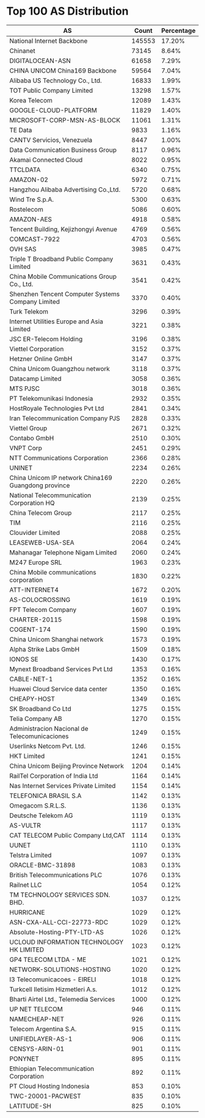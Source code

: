 # Top 100 AS Distribution
| AS | Count | Percentage |
|----|----|----|
| National Internet Backbone | 145553 | 17.20% |
| Chinanet | 73145 | 8.64% |
| DIGITALOCEAN-ASN | 61658 | 7.29% |
| CHINA UNICOM China169 Backbone | 59564 | 7.04% |
| Alibaba US Technology Co., Ltd. | 16833 | 1.99% |
| TOT Public Company Limited | 13298 | 1.57% |
| Korea Telecom | 12089 | 1.43% |
| GOOGLE-CLOUD-PLATFORM | 11829 | 1.40% |
| MICROSOFT-CORP-MSN-AS-BLOCK | 11061 | 1.31% |
| TE Data | 9833 | 1.16% |
| CANTV Servicios, Venezuela | 8447 | 1.00% |
| Data Communication Business Group | 8117 | 0.96% |
| Akamai Connected Cloud | 8022 | 0.95% |
| TTCLDATA | 6340 | 0.75% |
| AMAZON-02 | 5972 | 0.71% |
| Hangzhou Alibaba Advertising Co.,Ltd. | 5720 | 0.68% |
| Wind Tre S.p.A. | 5300 | 0.63% |
| Rostelecom | 5086 | 0.60% |
| AMAZON-AES | 4918 | 0.58% |
| Tencent Building, Kejizhongyi Avenue | 4769 | 0.56% |
| COMCAST-7922 | 4703 | 0.56% |
| OVH SAS | 3985 | 0.47% |
| Triple T Broadband Public Company Limited | 3631 | 0.43% |
| China Mobile Communications Group Co., Ltd. | 3541 | 0.42% |
| Shenzhen Tencent Computer Systems Company Limited | 3370 | 0.40% |
| Turk Telekom | 3296 | 0.39% |
| Internet Utilities Europe and Asia Limited | 3221 | 0.38% |
| JSC ER-Telecom Holding | 3196 | 0.38% |
| Viettel Corporation | 3152 | 0.37% |
| Hetzner Online GmbH | 3147 | 0.37% |
| China Unicom Guangzhou network | 3118 | 0.37% |
| Datacamp Limited | 3058 | 0.36% |
| MTS PJSC | 3018 | 0.36% |
| PT Telekomunikasi Indonesia | 2932 | 0.35% |
| HostRoyale Technologies Pvt Ltd | 2841 | 0.34% |
| Iran Telecommunication Company PJS | 2828 | 0.33% |
| Viettel Group | 2671 | 0.32% |
| Contabo GmbH | 2510 | 0.30% |
| VNPT Corp | 2451 | 0.29% |
| NTT Communications Corporation | 2366 | 0.28% |
| UNINET | 2234 | 0.26% |
| China Unicom IP network China169 Guangdong province | 2220 | 0.26% |
| National Telecommunication Corporation HQ | 2139 | 0.25% |
| China Telecom Group | 2117 | 0.25% |
| TIM | 2116 | 0.25% |
| Clouvider Limited | 2088 | 0.25% |
| LEASEWEB-USA-SEA | 2064 | 0.24% |
| Mahanagar Telephone Nigam Limited | 2060 | 0.24% |
| M247 Europe SRL | 1963 | 0.23% |
| China Mobile communications corporation | 1830 | 0.22% |
| ATT-INTERNET4 | 1672 | 0.20% |
| AS-COLOCROSSING | 1619 | 0.19% |
| FPT Telecom Company | 1607 | 0.19% |
| CHARTER-20115 | 1598 | 0.19% |
| COGENT-174 | 1590 | 0.19% |
| China Unicom Shanghai network | 1573 | 0.19% |
| Alpha Strike Labs GmbH | 1509 | 0.18% |
| IONOS SE | 1430 | 0.17% |
| Mynext Broadband Services Pvt Ltd | 1353 | 0.16% |
| CABLE-NET-1 | 1352 | 0.16% |
| Huawei Cloud Service data center | 1350 | 0.16% |
| CHEAPY-HOST | 1349 | 0.16% |
| SK Broadband Co Ltd | 1275 | 0.15% |
| Telia Company AB | 1270 | 0.15% |
| Administracion Nacional de Telecomunicaciones | 1249 | 0.15% |
| Userlinks Netcom Pvt. Ltd. | 1246 | 0.15% |
| HKT Limited | 1241 | 0.15% |
| China Unicom Beijing Province Network | 1204 | 0.14% |
| RailTel Corporation of India Ltd | 1164 | 0.14% |
| Nas Internet Services Private Limited | 1154 | 0.14% |
| TELEFONICA BRASIL S.A | 1142 | 0.13% |
| Omegacom S.R.L.S. | 1136 | 0.13% |
| Deutsche Telekom AG | 1119 | 0.13% |
| AS-VULTR | 1117 | 0.13% |
| CAT TELECOM Public Company Ltd,CAT | 1114 | 0.13% |
| UUNET | 1110 | 0.13% |
| Telstra Limited | 1097 | 0.13% |
| ORACLE-BMC-31898 | 1083 | 0.13% |
| British Telecommunications PLC | 1076 | 0.13% |
| Railnet LLC | 1054 | 0.12% |
| TM TECHNOLOGY SERVICES SDN. BHD. | 1037 | 0.12% |
| HURRICANE | 1029 | 0.12% |
| ASN-CXA-ALL-CCI-22773-RDC | 1029 | 0.12% |
| Absolute-Hosting-PTY-LTD-AS | 1026 | 0.12% |
| UCLOUD INFORMATION TECHNOLOGY HK LIMITED | 1023 | 0.12% |
| GP4 TELECOM LTDA - ME | 1021 | 0.12% |
| NETWORK-SOLUTIONS-HOSTING | 1020 | 0.12% |
| I3 Telecomunicacoes - EIRELI | 1018 | 0.12% |
| Turkcell Iletisim Hizmetleri A.s. | 1012 | 0.12% |
| Bharti Airtel Ltd., Telemedia Services | 1000 | 0.12% |
| UP NET TELECOM | 946 | 0.11% |
| NAMECHEAP-NET | 926 | 0.11% |
| Telecom Argentina S.A. | 915 | 0.11% |
| UNIFIEDLAYER-AS-1 | 906 | 0.11% |
| CENSYS-ARIN-01 | 901 | 0.11% |
| PONYNET | 895 | 0.11% |
| Ethiopian Telecommunication Corporation | 892 | 0.11% |
| PT Cloud Hosting Indonesia | 853 | 0.10% |
| TWC-20001-PACWEST | 835 | 0.10% |
| LATITUDE-SH | 825 | 0.10% |
